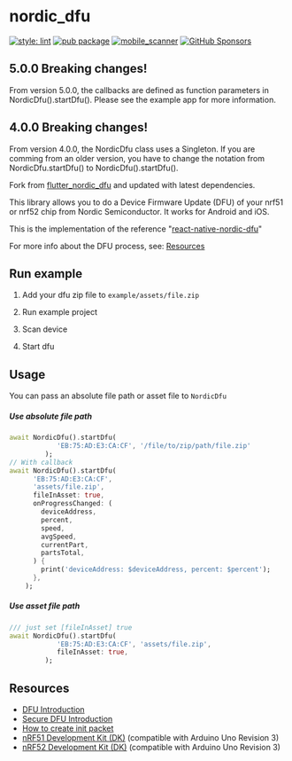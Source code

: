 # nordic_dfu
[![style: lint](https://img.shields.io/badge/style-lint-4BC0F5.svg)](https://pub.dev/packages/lint)
[![pub package](https://img.shields.io/pub/v/nordic_dfu.svg)](https://pub.dev/packages/nordic_dfu)
[![mobile_scanner](https://github.com/juliansteenbakker/nordic_dfu/actions/workflows/flutter_format.yml/badge.svg)](https://github.com/juliansteenbakker/nordic_dfu/actions/workflows/flutter_format.yml)
[![GitHub Sponsors](https://img.shields.io/github/sponsors/juliansteenbakker?label=sponsor%20me%20)](https://github.com/sponsors/juliansteenbakker)

## 5.0.0 Breaking changes!
From version 5.0.0, the callbacks are defined as function parameters in NordicDfu().startDfu().
Please see the example app for more information.


## 4.0.0 Breaking changes!
From version 4.0.0, the NordicDfu class uses a Singleton.
If you are comming from an older version, you have to change the notation from NordicDfu.startDfu() to NordicDfu().startDfu().


Fork from [flutter_nordic_dfu](https://pub.dev/packages/flutter_nordic_dfu) and updated with latest dependencies.

This library allows you to do a Device Firmware Update (DFU) of your nrf51 or
nrf52 chip from Nordic Semiconductor. It works for Android and iOS.

This is the implementation of the reference "[react-native-nordic-dfu](https://github.com/Pilloxa/react-native-nordic-dfu)"

For more info about the DFU process, see: [Resources](#resources)

## Run example

1. Add your dfu zip file to `example/assets/file.zip`

2. Run example project

3. Scan device

4. Start dfu


## Usage

You can pass an absolute file path or asset file to `NordicDfu`

##### Use absolute file path

```dart
await NordicDfu().startDfu(
            'EB:75:AD:E3:CA:CF', '/file/to/zip/path/file.zip'
         );
// With callback
await NordicDfu().startDfu(
      'EB:75:AD:E3:CA:CF',
      'assets/file.zip',
      fileInAsset: true,
      onProgressChanged: (
        deviceAddress,
        percent,
        speed,
        avgSpeed,
        currentPart,
        partsTotal,
      ) {
        print('deviceAddress: $deviceAddress, percent: $percent');
      },
    );
```

##### Use asset file path

```dart
/// just set [fileInAsset] true
await NordicDfu().startDfu(
            'EB:75:AD:E3:CA:CF', 'assets/file.zip',
            fileInAsset: true,
         );
```

## Resources

-   [DFU Introduction](https://infocenter.nordicsemi.com/topic/com.nordic.infocenter.sdk5.v11.0.0/examples_ble_dfu.html?cp=6_0_0_4_3_1 "BLE Bootloader/DFU")
-   [Secure DFU Introduction](https://infocenter.nordicsemi.com/topic/com.nordic.infocenter.sdk5.v12.0.0/ble_sdk_app_dfu_bootloader.html?cp=4_0_0_4_3_1 "BLE Secure DFU Bootloader")
-   [How to create init packet](https://github.com/NordicSemiconductor/Android-nRF-Connect/tree/master/init%20packet%20handling "Init packet handling")
-   [nRF51 Development Kit (DK)](https://www.nordicsemi.com/eng/Products/nRF51-DK "nRF51 DK") (compatible with Arduino Uno Revision 3)
-   [nRF52 Development Kit (DK)](https://www.nordicsemi.com/eng/Products/Bluetooth-Smart-Bluetooth-low-energy/nRF52-DK "nRF52 DK") (compatible with Arduino Uno Revision 3)


